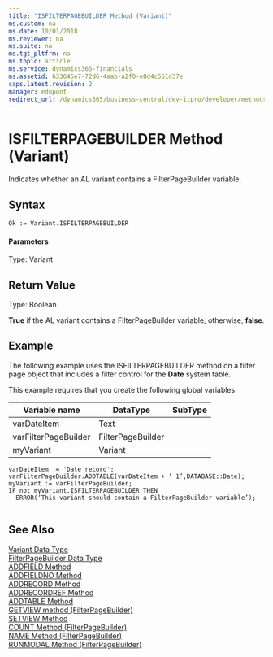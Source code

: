 ```yaml
---
title: "ISFILTERPAGEBUILDER Method (Variant)"
ms.custom: na
ms.date: 10/01/2018
ms.reviewer: na
ms.suite: na
ms.tgt_pltfrm: na
ms.topic: article
ms.service: dynamics365-financials
ms.assetid: 633646e7-72d6-4aab-a2f0-e8d4c561d37e
caps.latest.revision: 2
manager: edupont
redirect_url: /dynamics365/business-central/dev-itpro/developer/methods-auto/library
---
```


 

# ISFILTERPAGEBUILDER Method (Variant)
Indicates whether an AL variant contains a FilterPageBuilder variable.  
  
## Syntax  
  
```  
Ok := Variant.ISFILTERPAGEBUILDER  
```  
  
#### Parameters  
 Type: Variant  
  
## Return Value  
 Type: Boolean  
  
 **True** if the AL variant contains a FilterPageBuilder variable; otherwise, **false**.  
  
## Example  
 The following example uses the ISFILTERPAGEBUILDER method on a filter page object that includes a filter control for the **Date** system table.  
  
 This example requires that you create the following global variables.  
  
|Variable name|DataType|SubType|  
|-------------------|--------------|-------------|  
|varDateItem|Text||  
|varFilterPageBuilder|FilterPageBuilder||  
|myVariant|Variant||  
  
```  
varDateItem := 'Date record';  
varFilterPageBuilder.ADDTABLE(varDateItem + ‘ 1’,DATABASE::Date);  
myVariant := varFilterPageBuilder;  
IF not myVariant.ISFILTERPAGEBUILDER THEN   
  ERROR(‘This variant should contain a FilterPageBuilder variable’);  
  
```  
  
## See Also  
 [Variant Data Type](../datatypes/devenv-Variant-Data-Type.md)   
 [FilterPageBuilder Data Type](../datatypes/devenv-FilterPageBuilder-Data-Type.md)   
 [ADDFIELD Method](devenv-ADDFIELD-Method.md)   
 [ADDFIELDNO Method](devenv-ADDFIELDNO-Method.md)   
 [ADDRECORD Method](devenv-ADDRECORD-Method.md)   
 [ADDRECORDREF Method](devenv-ADDRECORDREF-Method.md)   
 [ADDTABLE Method](devenv-ADDTABLE-Method.md)   
 [GETVIEW method \(FilterPageBuilder\)](devenv-GETVIEW-Method-FilterPageBuilder.md)   
 [SETVIEW Method](devenv-SETVIEW-Method.md)   
 [COUNT Method \(FilterPageBuilder\)](devenv-COUNT-Method-FilterPageBuilder.md)   
 [NAME Method \(FilterPageBuilder\)](devenv-NAME-Method-FilterPageBuilder.md)   
 [RUNMODAL Method \(FilterPageBuilder\)](devenv-RUNMODAL-Method-FilterPageBuilder.md)